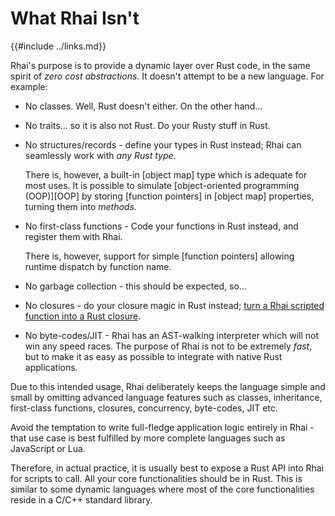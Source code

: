 What Rhai Isn't
===============

{{#include ../links.md}}

Rhai's purpose is to provide a dynamic layer over Rust code, in the same spirit of _zero cost abstractions_.
It doesn't attempt to be a new language. For example:

* No classes.  Well, Rust doesn't either. On the other hand...

* No traits...  so it is also not Rust. Do your Rusty stuff in Rust.

* No structures/records - define your types in Rust instead; Rhai can seamlessly work with _any Rust type_.

  There is, however, a built-in [object map] type which is adequate for most uses.
  It is possible to simulate [object-oriented programming (OOP)][OOP] by storing [function pointers]
  in [object map] properties, turning them into _methods_.

* No first-class functions - Code your functions in Rust instead, and register them with Rhai.

  There is, however, support for simple [function pointers] allowing runtime dispatch by function name.

* No garbage collection - this should be expected, so...

* No closures - do your closure magic in Rust instead; [turn a Rhai scripted function into a Rust closure]({{rootUrl}}/engine/call-fn.md).

* No byte-codes/JIT - Rhai has an AST-walking interpreter which will not win any speed races. The purpose of Rhai is not
  to be extremely _fast_, but to make it as easy as possible to integrate with native Rust applications.

Due to this intended usage, Rhai deliberately keeps the language simple and small by omitting advanced language features
such as classes, inheritance, first-class functions, closures, concurrency, byte-codes, JIT etc.

Avoid the temptation to write full-fledge application logic entirely in Rhai - that use case is best fulfilled by
more complete languages such as JavaScript or Lua.

Therefore, in actual practice, it is usually best to expose a Rust API into Rhai for scripts to call.
All your core functionalities should be in Rust.
This is similar to some dynamic languages where most of the core functionalities reside in a C/C++ standard library.
